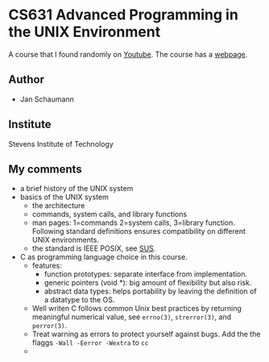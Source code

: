 # CS631 Advanced Programming in the UNIX Environment
A course that I found randomly on [Youtube](https://www.youtube.com/playlist?list=PL0qfF8MrJ-jxMfirAdxDs9zIiBg2Wug0z). The course has a [webpage](https://stevens.netmeister.org/631/).

## Author
- Jan Schaumann

## Institute
Stevens Institute of Technology

## My comments
- a brief history of the UNIX system
- basics of the UNIX system
  - the architecture
  - commands, system calls, and library functions
  - man pages: 1=commands 2=system calls, 3=library function. Following standard definitions ensures compatibility on different UNIX environments.
  - the standard is IEEE POSIX, see [SUS](https://pubs.opengroup.org/onlinepubs/9799919799/).
- C as programming language choice in this course.
  - features:
    - function prototypes: separate interface from implementation.
    - generic pointers (void *): big amount of flexibility but also risk.
    - abstract data types: helps portability by leaving the definition of a datatype to the OS.
  - Well writen C follows common Unix best practices by returning meaningful numerical value, see `errno(3)`, `strerror(3)`, and `perror(3)`.
  - Treat warning as errors to protect yourself against bugs. Add the the flaggs `-Wall -Eerror -Wextra` to `cc`
  - 
